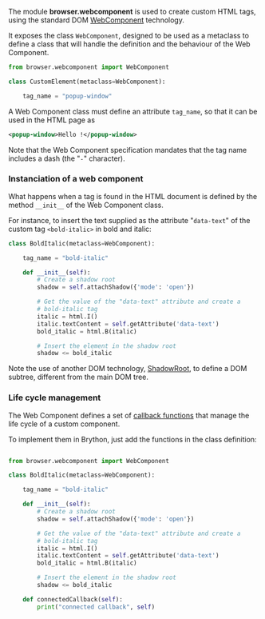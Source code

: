 The module **browser.webcomponent** is used to create custom HTML tags, using
the standard DOM [WebComponent](https://developer.mozilla.org/en-US/docs/Web/Web_Components/Using_custom_elements)
technology.

It exposes the class `WebComponent`, designed to be used as a metaclass to
define a class that will handle the definition and the behaviour of the
Web Component.

```python
from browser.webcomponent import WebComponent

class CustomElement(metaclass=WebComponent):

    tag_name = "popup-window"
```

A Web Component class must define an attribute `tag_name`, so that it can be
used in the HTML page as

```xml
<popup-window>Hello !</popup-window>
```

Note that the Web Component specification mandates that the tag name includes
a dash (the "`-`" character).

### Instanciation of a web component

What happens when a tag is found in the HTML document is defined by the method
`__init__` of the Web Component class.

For instance, to insert the text supplied as the attribute "`data-text`" of
the custom tag `<bold-italic>` in bold and italic:

```python
class BoldItalic(metaclass=WebComponent):

    tag_name = "bold-italic"

    def __init__(self):
        # Create a shadow root
        shadow = self.attachShadow({'mode': 'open'})

        # Get the value of the "data-text" attribute and create a
        # bold-italic tag
        italic = html.I()
        italic.textContent = self.getAttribute('data-text')
        bold_italic = html.B(italic)

        # Insert the element in the shadow root
        shadow <= bold_italic
```

Note the use of another DOM technology, [ShadowRoot](https://developer.mozilla.org/en-US/docs/Web/API/ShadowRoot),
to define a DOM subtree, different from the main DOM tree.

### Life cycle management

The Web Component defines a set of [callback functions](https://developer.mozilla.org/en-US/docs/Web/Web_Components/Using_custom_elements#Using_the_lifecycle_callbacks)
that manage the life cycle of a custom component.

To implement them in Brython, just add the functions in the class definition:

```python

from browser.webcomponent import WebComponent

class BoldItalic(metaclass=WebComponent):

    tag_name = "bold-italic"

    def __init__(self):
        # Create a shadow root
        shadow = self.attachShadow({'mode': 'open'})

        # Get the value of the "data-text" attribute and create a
        # bold-italic tag
        italic = html.I()
        italic.textContent = self.getAttribute('data-text')
        bold_italic = html.B(italic)

        # Insert the element in the shadow root
        shadow <= bold_italic

    def connectedCallback(self):
        print("connected callback", self)
```
